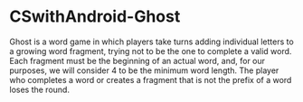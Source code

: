 # CSwithAndroid-Ghost
Ghost is a word game in which players take turns adding individual letters to a growing word fragment, trying not to be the one to complete a valid word. Each fragment must be the beginning of an actual word, and, for our purposes, we will consider 4 to be the minimum word length. The player who completes a word or creates a fragment that is not the prefix of a word loses the round.
